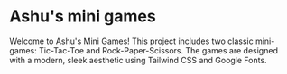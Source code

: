 # Ashu's mini games
 Welcome to Ashu's Mini Games! This project includes two classic mini-games: Tic-Tac-Toe and Rock-Paper-Scissors. The games are designed with a modern, sleek aesthetic using Tailwind CSS and Google Fonts.
